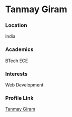 # Tanmay Giram

### Location

India

### Academics

BTech ECE

### Interests

Web Development

### Profile Link

[Tanmay Giram](https://github.com/Tanmay-Giram)
